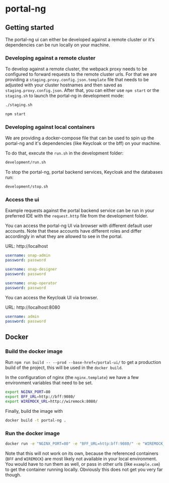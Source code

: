 # portal-ng

## Getting started
The portal-ng ui can either be developed against a remote cluster or it's dependencies can be run locally on your machine.

### Developing against a remote cluster
To develop against a remote cluster, the webpack proxy needs to be configured to forward requests to the remote cluster urls.
For that we are providing a `staging.proxy.config.json.template` file that needs to be adjusted with your cluster hostnames and then saved as `staging.proxy.config.json`.
After that, you can either use `npm start` or the `staging.sh` to launch the portal-ng in development mode:

```sh
./staging.sh
```

```sh
npm start
```

### Developing against local containers
We are providing a docker-compose file that can be used to spin up the portal-ng and it's dependencies (like Keycloak or the bff) on your machine.

To do that, execute the `run.sh` in the development folder:

```sh
development/run.sh
```

To stop the portal-ng, portal backend services, Keycloak and the databases run:

```sh
development/stop.sh
```

### Access the ui
Example requests against the portal backend service can be run in your preferred IDE with the `request.http` file from the development folder.

You can access the portal-ng UI via browser with different default user accounts. Note that these accounts have different roles and differ accordingly
in what they are allowed to see in the portal.

URL: http://localhost

``` yaml
username: onap-admin
password: password

username: onap-designer
password: password

username: onap-operator
password: password
```

You can access the Keycloak UI via browser.

URL: http://localhost:8080

``` yaml
username: admin
password: password
```

## Docker
### Build the docker image

Run `npm run build -- --prod --base-href=/portal-ui/` to get a production build of the project, this will be used in the `docker build`.

In the configuration of nginx (the `nginx.template`) we have a few environment variables that need to be set.

```sh
export NGINX_PORT=80
export BFF_URL=http://bff:9080/
export WIREMOCK_URL=http://wiremock:8080/
```

Finally, build the image with

```sh
docker build -t portal-ng .
```

### Run the docker image

```sh
docker run -e "NGINX_PORT=80" -e "BFF_URL=http:bff:9080/" -e "WIREMOCK_URL=http://wiremock:8080/" -p 8080:80 portal-ng
```

Note that this will not work on its own, because the referenced containers (`BFF` and `WIREMOCK`) are most likely not available in your local environment.
You would have to run them as well, or pass in other urls (like `example.com`) to get the container running locally.
Obviously this does not get you very far though.
